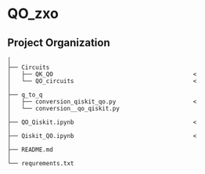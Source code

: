 # QO_zxo
 
Project Organization
------------

    │
    ├── Circuits                                                
    │   ├── QK_QO                                        <
    │   └── QO_circuits                                  < 
    │
    ├── q_to_q                                               
    │   ├── conversion_qiskit_qo.py                      <
    │   └── conversion__qo_qiskit.py                                   
    │
    ├── QO_Qiskit.ipynb                                  <
    │
    ├── Qiskit_QO.ipynb                                  <
    │
    ├── README.md
    │
    └── requrements.txt
